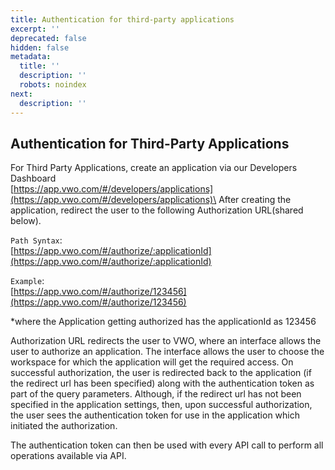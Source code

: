 ```yaml
---
title: Authentication for third-party applications
excerpt: ''
deprecated: false
hidden: false
metadata:
  title: ''
  description: ''
  robots: noindex
next:
  description: ''
---
```

## Authentication for Third-Party Applications

For Third Party Applications, create an application via our Developers Dashboard\
[https://app.vwo.com/#/developers/applications](https://app.vwo.com/#/developers/applications)\
After creating the application, redirect the user to the following Authorization URL(shared below).

`Path Syntax`:\
[https://app.vwo.com/#/authorize/:applicationId](https://app.vwo.com/#/authorize/:applicationId)

`Example`:\
[https://app.vwo.com/#/authorize/123456](https://app.vwo.com/#/authorize/123456)

\*where the Application getting authorized has the applicationId as 123456

Authorization URL redirects the user to VWO, where an interface allows the user to authorize an application. The interface allows the user to choose the workspace for which the application will get the required access. On successful authorization, the user is redirected back to the application (if the redirect url has been specified) along with the authentication token as part of the query parameters. Although, if the redirect url has not been specified in the application settings, then, upon successful authorization, the user sees the authentication token for use in the application which initiated the authorization.

The authentication token can then be used with every API call to perform all operations available via API.
